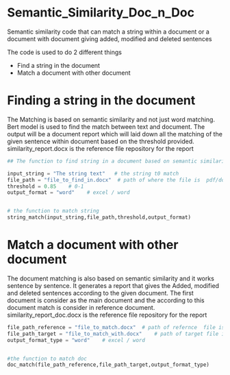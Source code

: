# Semantic_Similarity_Doc_n_Doc
Semantic similarity code that can match a string within a document or a document with document giving added, modified and deleted sentences


The code is used to do 2 different things
* Find a string in the document
* Match a document with other document


# Finding a string in the document
The Matching is based on semantic similarity and not just word matching. Bert model is used to find the match between text and document.  The output will be a document report which will laid down all the matching of the given sentence within document based on the threshold provided.
similarity_report.docx is the reference file repository for the report

```python
## The function to find string in a document based on semantic similarity

input_string = "The string text"   # the string t0 match
file_path = "file_to_find_in.docx" 	# path of where the file is  pdf/docx
threshold = 0.85	# 0-1
output_format = "word"    # excel / word


# the function to match string
string_match(input_string,file_path,threshold,output_format)   
```
# Match a document with other document
The document matching is also based on semantic similarity and it works sentence by sentence. It generates a report that gives the Added, modified and deleted sentences according to the given document. The first document is consider as the main document and the according to this document match is consider in reference document.
similarity_report_doc.docx is the reference file repository for the report

```python
file_path_reference = "file_to_match.docx" 	# path of refernce  file is pdf/docx
file_path_target = "file_to_match_with.docx" 	# path of target file is  pdf/docx
output_format_type = "word"    # excel / word


#the function to match doc
doc_match(file_path_reference,file_path_target,output_format_type)
```
